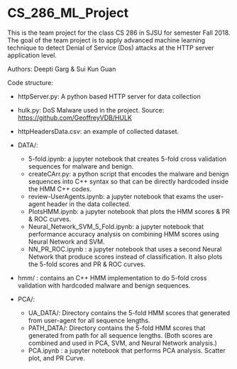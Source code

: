 # CS_286_ML_Project

This is the team project for the class CS 286 in SJSU for semester Fall 2018. The goal of the team project is to apply advanced machine learning technique to detect Denial of Service (Dos) attacks at the HTTP server application level.

Authors: Deepti Garg & Sui Kun Guan 

Code structure:
- httpServer.py: A python based HTTP server for data collection
- hulk.py: DoS Malware used in the project. Source: https://github.com/GeoffreyVDB/HULK
- httpHeadersData.csv: an example of collected dataset.

- DATA/: 
	- 5-fold.ipynb: a jupyter notebook that creates 5-fold cross validation sequences for malware and benign.
	- createCArr.py: a python script that encodes the malware and benign sequences into C++ syntax so that can be directly hardcoded inside the HMM C++ codes.
	- review-UserAgents.ipynb: a jupyter notebook that exams the user-agent header in the data collected.
	- PlotsHMM.ipynb: a jupyter notebook that plots the HMM scores & PR & ROC curves. 
	- Neural_Network_SVM_5_Fold.ipynb: a jupyter notebook that performance accuracy analysis on combining HMM scores using Neural Network and SVM. 
	- NN_PR_ROC.ipynb : a jupyter notebook that uses a second Neural Network that produce scores instead of classification. It also plots the 5-fold scores and PR & ROC curves. 

- hmm/ : contains an C++ HMM implementation to do 5-fold cross validation with hardcoded malware and benign sequences.

- PCA/:
	- UA_DATA/: Directory contains the 5-fold HMM scores that generated from user-agent for all sequence lengths.
	- PATH_DATA/: Directory contains the 5-fold HMM scores that generated from path for all sequence lengths.
	(Both scores are combined and used in PCA, SVM, and Neural Network analysis.)
	- PCA.ipynb : a jupyter notebook that performs PCA analysis. Scatter plot, and PR Curve. 
  
